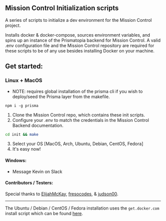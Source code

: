 ## Mission Control Initialization scripts

A series of scripts to initialize a dev environment for the Mission Control project.

Installs docker & docker-compose, sources environment variables, and spins up an instance of the Prismatopia backend for Mission Control. A valid .env configuration file and the Mission Control repository are required for these scripts to be of any use besides installing Docker on your machine.

## Get started:

### Linux + MacOS

- NOTE: requires global installation of the prisma cli if you wish to deploy/seed the Prisma layer from the makefile.

```
npm i -g prisma
```

1. Clone the Mission Control repo, which contains these init scripts.
2. Configure your .env to match the credentials in the Mission Control Backend documentation.

```bash
cd init && make
```

3. Select your OS [MacOS, Arch, Ubuntu, Debian, CentOS, Fedora]
4. It's easy now!

#### Windows:

- Message Kevin on Slack

#### Contributors / Testers:

Special thanks to [ElijahMcKay](https://github.com/ElijahMcKay), [fresocodes](https://github.com/frescocodes), & [judson00](https://github.com/judson00).

---

The Ubuntu / Debian / CentOS / Fedora installation uses the `get.docker.com` install script which can be found [here](https://github.com/docker/docker-install).
